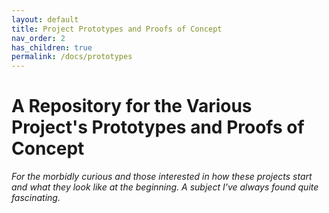 ```yaml
---
layout: default
title: Project Prototypes and Proofs of Concept
nav_order: 2
has_children: true
permalink: /docs/prototypes
---
```

# A Repository for the Various Project's Prototypes and Proofs of Concept
_For the morbidly curious and those interested in how these projects start and what they look like at the beginning. A subject I've always found quite fascinating._
